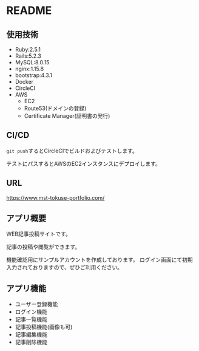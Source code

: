 # README

## 使用技術
- Ruby:2.5.1
- Rails:5.2.3
- MySQL:8.0.15
- nginx:1.15.8
- bootstrap:4.3.1
- Docker
- CircleCI
- AWS
    - EC2
    - Route53(ドメインの登録)
    - Certificate Manager(証明書の発行)

## CI/CD
`git push`するとCircleCIでビルドおよびテストします。

テストにパスするとAWSのEC2インスタンスにデプロイします。

## URL
https://www.mst-tokuse-portfolio.com/

## アプリ概要
WEB記事投稿サイトです。

記事の投稿や閲覧ができます。

機能確認用にサンプルアカウントを作成しております。
ログイン画面にて初期入力されておりますので、ぜひご利用ください。

## アプリ機能
- ユーザー登録機能
- ログイン機能
- 記事一覧機能
- 記事投稿機能(画像も可)
- 記事編集機能
- 記事削除機能
